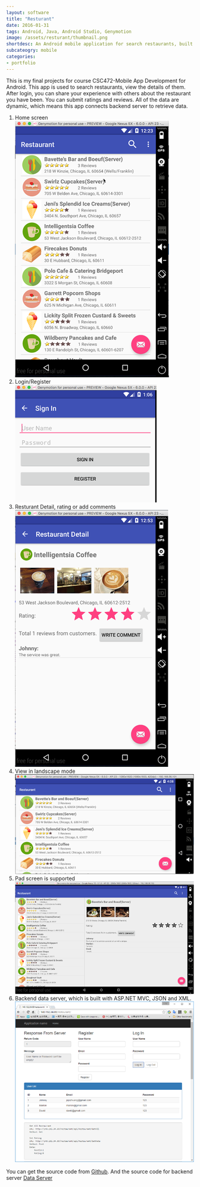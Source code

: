 ```yaml
---
layout: software
title: "Resturant"
date: 2016-01-31
tags: Android, Java, Android Studio, Genymotion
image: /assets/resturant/thumbnail.png
shortdesc: An Android mobile application for search restaurants, built in java.
subcateogry: mobile
categories:
- portfolio
---
```


This is my final projects for course CSC472-Mobile App Development for Android. This app is used to search restaurants, view the details of them. After login, you can share your experience with others about the restaurant you have been. You can submit ratings and reviews. All of the data are dynamic, which means this app connects backend server to retrieve data.  
1. Home screen  
![index](/assets/resturant/index.png "index")  
2. Login/Register  
![signin](/assets/resturant/signin.png "signin")  
3. Resturant Detail, rating or add comments  
![detail](/assets/resturant/detail.png "detail")  
4. View in landscape mode
![landscape](/assets/resturant/landscape.png "landscape")  
5. Pad screen is supported
![pad](/assets/resturant/pad.png "pad")  
6. Backend data server, which is built with ASP.NET MVC, JSON and XML.
![backend](/assets/resturant/backend.png "backend")  

You can get the source code from [Github](https://github.com/jojozhuang/Course/tree/master/CSC472/FinalProject/Code "Source Code"). And the source code for backend server [Data Server](https://github.com/jojozhuang/Course/tree/master/CSC472/FinalProject/DataServer "Source Code")
